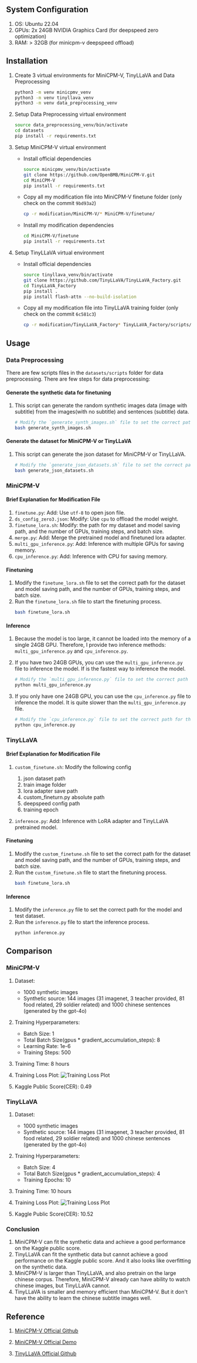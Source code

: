 ## System Configuration

1. OS: Ubuntu 22.04
2. GPUs: 2x 24GB NVIDIA Graphics Card (for deepspeed zero optimization)
3. RAM: > 32GB (for minicpm-v deepspeed offload)

## Installation

1. Create 3 virtual environments for MiniCPM-V, TinyLLaVA and Data Preprocessing
    ```bash
    python3 -m venv minicpmv_venv
    python3 -m venv tinyllava_venv
    python3 -m venv data_preprocessing_venv
    ```

2. Setup Data Preprocessing virtual environment
    ```bash
    source data_preprocessing_venv/bin/activate
    cd datasets
    pip install -r requirements.txt
    ```

3. Setup MiniCPM-V virtual environment
    - Install official dependencies
        ```bash
        source minicpmv_venv/bin/activate
        git clone https://github.com/OpenBMB/MiniCPM-V.git
        cd MiniCPM-V
        pip install -r requirements.txt
        ```

    - Copy all my modification file into MiniCPM-V finetune folder (only check on the commit `9bd93a2`)
        ```bash
        cp -r modification/MiniCPM-V/* MiniCPM-V/finetune/
        ```
    
    - Install my modification dependencies
        ```bash
        cd MiniCPM-V/finetune
        pip install -r requirements.txt
        ```

4. Setup TinyLLaVA virtual environment
    - Install official dependencies
        ```bash
        source tinyllava_venv/bin/activate
        git clone https://github.com/TinyLLaVA/TinyLLaVA_Factory.git
        cd TinyLLaVA_Factory
        pip install .
        pip install flash-attn --no-build-isolation
        ```
    
    - Copy all my modification file into TinyLLaVA training folder (only check on the commit `6c581c3`)
        ```bash
        cp -r modification/TinyLLaVA_Factory* TinyLLaVA_Factory/scripts/train
        ```

## Usage

### Data Preprocessing

There are few scripts files in the `datasets/scripts` folder for data preprocessing. There are few steps for data preprocessing:

#### Generate the synthetic data for finetuning

1. This script can generate the random synthetic images data (image with subtitle) from the images(with no subtitle) and sentences (subtitle) data.
    ```bash
    # Modify the `generate_synth_images.sh` file to set the correct path for the image folder and text file and the number of generated images.
    bash generate_synth_images.sh
    ```

#### Generate the dataset for MiniCPM-V or TinyLLaVA

1. This script can generate the json dataset for MiniCPM-V or TinyLLaVA.
    ```bash
    # Modify the `generate_json_datasets.sh` file to set the correct path for the model type, train rate, image folder, subtitle file, train dataset file, validation dataset file, and seed.
    bash generate_json_datasets.sh
    ```

### MiniCPM-V 

#### Brief Explanation for Modification File 

1. `finetune.py`: Add: Use `utf-8` to open json file.
2. `ds_config_zero3.json`: Modify: Use `cpu` to offload the model weight.
3. `finetune_lora.sh`: Modify: the path for my dataset and model saving path, and the number of GPUs, training steps, and batch size.
4. `merge.py`: Add: Merge the pretrained model and finetuned lora adapter.
5. `multi_gpu_inference.py`: Add: Inference with multiple GPUs for saving memory.
6. `cpu_inference.py`: Add: Inference with CPU for saving memory.

#### Finetuning

1. Modify the `finetune_lora.sh` file to set the correct path for the dataset and model saving path, and the number of GPUs, training steps, and batch size.
2. Run the `finetune_lora.sh` file to start the finetuning process.
    ```bash
    bash finetune_lora.sh
    ```

#### Inference

1. Because the model is too large, it cannot be loaded into the memory of a single 24GB GPU. Therefore, I provide two inference methods: `multi_gpu_inference.py` and `cpu_inference.py`.

2. If you have two 24GB GPUs, you can use the `multi_gpu_inference.py` file to inference the model. If is the fastest way to inference the model.
    ```bash
    # Modify the `multi_gpu_inference.py` file to set the correct path for the model and test dataset.
    python multi_gpu_inference.py
    ```
3. If you only have one 24GB GPU, you can use the `cpu_inference.py` file to inference the model. It is quite slower than the `multi_gpu_inference.py` file.
    ```bash
    # Modify the `cpu_inference.py` file to set the correct path for the model and test dataset.
    python cpu_inference.py
    ```

### TinyLLaVA

#### Brief Explanation for Modification File 

1. `custom_finetune.sh`: Modify the following config
    1. json dataset path
    2. train image folder
    3. lora adapter save path
    4. custom_fineturn.py absolute path
    5. deepspeed config path
    6. training epoch

2. `inference.py`: Add: Inference with LoRA adapter and TinyLLaVA pretrained model.

#### Finetuning

1. Modify the `custom_finetune.sh` file to set the correct path for the dataset and model saving path, and the number of GPUs, training steps, and batch size.
2. Run the `custom_finetune.sh` file to start the finetuning process.
    ```bash
    bash finetune_lora.sh
    ```

#### Inference

1. Modify the `inference.py` file to set the correct path for the model and test dataset.
2. Run the `inference.py` file to start the inference process.
    ```bash
    python inference.py
    ```

## Comparison

### MiniCPM-V

1. Dataset: 
    - 1000 synthetic images
    - Synthetic source: 144 images (31 imagenet, 3 teacher provided, 81 food related, 29 soldier related) and 1000 chinese sentences (generated by the gpt-4o)

2. Training Hyperparameters:
    - Batch Size: 1
    - Total Batch Size(gpus * gradient_accumulation_steps): 8
    - Learning Rate: 1e-6 
    - Training Steps: 500

3. Training Time: 8 hours

4. Training Loss Plot:
    ![Training Loss Plot](doc_assets/minicpm_loss.png)

5. Kaggle Public Score(CER): 0.49

### TinyLLaVA

1. Dataset: 
    - 1000 synthetic images
    - Synthetic source: 144 images (31 imagenet, 3 teacher provided, 81 food related, 29 soldier related) and 1000 chinese sentences (generated by the gpt-4o)

2. Training Hyperparameters:
    - Batch Size: 4
    - Total Batch Size(gpus * gradient_accumulation_steps): 4
    - Training Epochs: 10

3. Training Time: 10 hours

4. Training Loss Plot:
    ![Training Loss Plot](doc_assets/tinyllava_loss.png)

5. Kaggle Public Score(CER): 10.52

### Conclusion

1. MiniCPM-V can fit the synthetic data and achieve a good performance on the Kaggle public score.
2. TinyLLaVA can fit the synthetic data but cannot achieve a good performance on the Kaggle public score. And it also looks like overfitting on the synthetic data.
3. MiniCPM-V is larger than TinyLLaVA, and also pretrain on the large chinese corpus. Therefore, MiniCPM-V already can have ability to watch chinese images, but TinyLLaVA cannot.
4. TinyLLaVA is smaller and memory efficient than MiniCPM-V. But it don't have the ability to learn the chinese subtitle images well.


## Reference

1. [MiniCPM-V Official Github](https://github.com/OpenBMB/MiniCPM-V)

2. [MiniCPM-V Official Demo](https://huggingface.co/spaces/openbmb/MiniCPM-Llama3-V-2_5)

2. [TinyLLaVA Official Github](https://github.com/TinyLLaVA/TinyLLaVA_Factory)